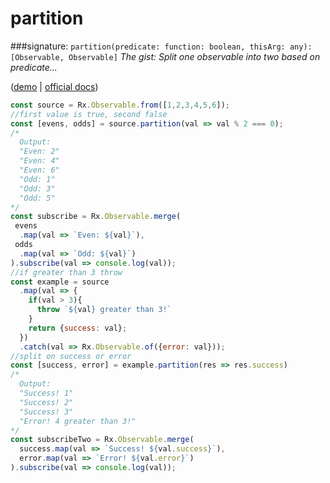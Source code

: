 # partition
###signature: `partition(predicate: function: boolean, thisArg: any): [Observable, Observable]`
*The gist: Split one observable into two based on predicate...*

([demo](http://jsbin.com/fuqojubaqu/edit?js,console) | [official docs](http://reactivex.io/rxjs/class/es6/Observable.js~Observable.html#instance-method-partition))
```js
const source = Rx.Observable.from([1,2,3,4,5,6]);
//first value is true, second false
const [evens, odds] = source.partition(val => val % 2 === 0);
/*
  Output:
  "Even: 2"
  "Even: 4"
  "Even: 6"
  "Odd: 1"
  "Odd: 3"
  "Odd: 5"
*/
const subscribe = Rx.Observable.merge(
 evens
  .map(val => `Even: ${val}`),
 odds
  .map(val => `Odd: ${val}`)
).subscribe(val => console.log(val));
//if greater than 3 throw
const example = source
  .map(val => {
    if(val > 3){
      throw `${val} greater than 3!`
    }
    return {success: val};
  })
  .catch(val => Rx.Observable.of({error: val}));
//split on success or error
const [success, error] = example.partition(res => res.success)
/*
  Output:
  "Success! 1"
  "Success! 2"
  "Success! 3"
  "Error! 4 greater than 3!"
*/
const subscribeTwo = Rx.Observable.merge(
  success.map(val => `Success! ${val.success}`),
  error.map(val => `Error! ${val.error}`)
).subscribe(val => console.log(val));
```